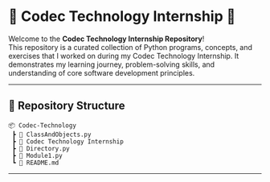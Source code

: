 # 🎯 Codec Technology Internship 🚀

Welcome to the **Codec Technology Internship Repository**!  
This repository is a curated collection of Python programs, concepts, and exercises that I worked on during my Codec Technology Internship. It demonstrates my learning journey, problem-solving skills, and understanding of core software development principles.

---

## 📂 Repository Structure

```
📦 Codec-Technology
 ┣ 📄 ClassAndObjects.py
 ┣ 📄 Codec Technology Internship
 ┣ 📄 Directory.py
 ┣ 📄 Module1.py
 ┗ 📄 README.md
```

---

